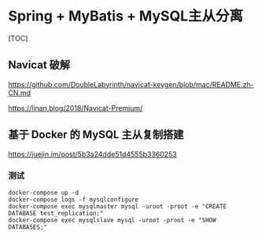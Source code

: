 # Spring + MyBatis + MySQL主从分离

[TOC]

## Navicat 破解

https://github.com/DoubleLabyrinth/navicat-keygen/blob/mac/README.zh-CN.md

https://linan.blog/2018/Navicat-Premium/

## 基于 Docker 的 MySQL 主从复制搭建

https://juejin.im/post/5b3a24dde51d4555b3360253

### 测试

```shell
docker-compose up -d
docker-compose logs -f mysqlconfigure
docker-compose exec mysqlmaster mysql -uroot -proot -e "CREATE DATABASE test_replication;"
docker-compose exec mysqlslave mysql -uroot -proot -e "SHOW DATABASES;"
```

